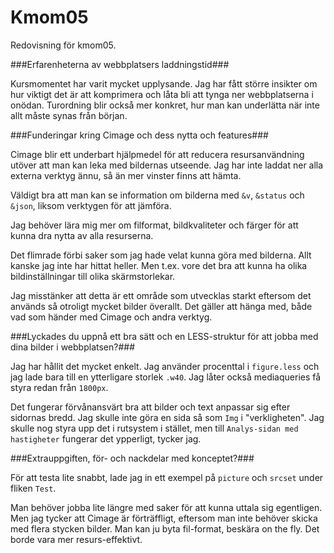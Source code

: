 Kmom05
===============================

Redovisning för kmom05.

###Erfarenheterna av webbplatsers laddningstid###

Kursmomentet har varit mycket upplysande. Jag har fått större insikter om hur viktigt det är att komprimera och låta bli att tynga ner webbplatserna i onödan. Turordning blir också mer konkret, hur man kan underlätta när inte allt måste synas från början.

###Funderingar kring Cimage och dess nytta och features###

Cimage blir ett underbart hjälpmedel för att reducera resursanvändning utöver att man kan leka med bildernas utseende. Jag har inte laddat ner alla externa verktyg ännu, så än mer vinster finns att hämta.

Väldigt bra att man kan se information om bilderna med `&v`, `&status` och `&json`, liksom verktygen för att jämföra.

Jag behöver lära mig mer om filformat, bildkvaliteter och färger för att kunna dra nytta av alla resurserna.

Det flimrade förbi saker som jag hade velat kunna göra med bilderna. Allt kanske jag inte har hittat heller. Men t.ex. vore det bra att kunna ha olika bildinställningar till olika skärmstorlekar.

Jag misstänker att detta är ett område som utvecklas starkt eftersom det används så otroligt mycket bilder överallt. Det gäller att hänga med, både vad som händer med Cimage och andra verktyg.

###Lyckades du uppnå ett bra sätt och en LESS-struktur för att jobba med dina bilder i webbplatsen?###

Jag har hållit det mycket enkelt. Jag använder procenttal i `figure.less` och jag lade bara till en ytterligare storlek `.w40`. Jag låter också mediaqueries få styra redan från `1800px`.

Det fungerar förvånansvärt bra att bilder och text anpassar sig efter sidornas bredd. Jag skulle inte göra en sida så som `Img` i "verkligheten". Jag skulle nog styra upp det i rutsystem i stället, men till `Analys-sidan med hastigheter` fungerar det ypperligt, tycker jag.

###Extrauppgiften, för- och nackdelar med konceptet?###

För att testa lite snabbt, lade jag in ett exempel på `picture` och `srcset` under fliken `Test`.

Man behöver jobba lite längre med saker för att kunna uttala sig egentligen. Men jag tycker att Cimage är förträffligt, eftersom man inte behöver skicka med flera stycken bilder. Man kan ju byta fil-format, beskära on the fly. Det borde vara mer resurs-effektivt.
